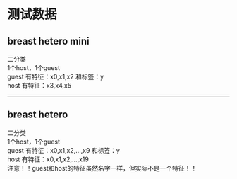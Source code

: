 # 测试数据

## breast hetero mini

二分类\
1个host，1个guest\
guest 有特征：x0,x1,x2 和标签：y\
host 有特征：x3,x4,x5

---

## breast hetero

二分类\
1个host，1个guest\
guest 有特征：x0,x1,x2,...,x9 和标签：y\
host 有特征：x0,x1,x2,...,x19\
注意！！guest和host的特征虽然名字一样，但实际不是一个特征！！